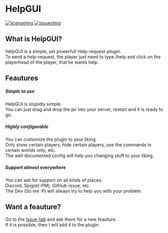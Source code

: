 [licenseImg]: https://img.shields.io/github/license/Andre601/HelpGUI.svg  
[license]: https://github.com/Andre601/HelpGUI/blob/master/LICENSE.md  
[issuesImg]: https://img.shields.io/github/issues-raw/Andre601/HelpGUI.svg  
[issues]: https://github.com/Andre601/HelpGUI/issues

# HelpGUI
[![licenseImg]][license] [![issuesImg]][issues]

## What is HelpGUI?
HelpGUI is a simple, yet powerfull Help-request-plugin.  
To send a help-request, the player just need to type /help and click on the playerhead of the player, that he wants help.

## Feautures
##### Simple to use
HelpGUI is stupidly simple.  
You can just drag and drop the jar into your server, restart and it is ready to go.

##### Highly configurable
You can customize the plugin to your liking.  
Only show certain players, hide certain players, use the commands in certain worlds only, etc.  
The well documented config will help you changing stuff to your liking.

##### Support almost everywhere
You can ask for support on all kinds of places.  
Discord, Spigot(-PM), GitHub-issue, etc.  
The Dev (So me :P) will always try to help you with your problem.

## Want a feauture?
Go to the [Issue-tab](https://github.com/Andre601/HelpGUI/issues) and ask there for a new feauture.  
If it is possible, then I will add it to the plugin.
